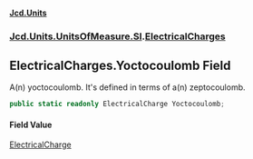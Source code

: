 #### [Jcd.Units](index.md 'index')
### [Jcd.Units.UnitsOfMeasure.SI](Jcd.Units.UnitsOfMeasure.SI.md 'Jcd.Units.UnitsOfMeasure.SI').[ElectricalCharges](Jcd.Units.UnitsOfMeasure.SI.ElectricalCharges.md 'Jcd.Units.UnitsOfMeasure.SI.ElectricalCharges')

## ElectricalCharges.Yoctocoulomb Field

A(n) yoctocoulomb. It's defined in terms of a(n) zeptocoulomb.

```csharp
public static readonly ElectricalCharge Yoctocoulomb;
```

#### Field Value
[ElectricalCharge](Jcd.Units.UnitTypes.ElectricalCharge.md 'Jcd.Units.UnitTypes.ElectricalCharge')